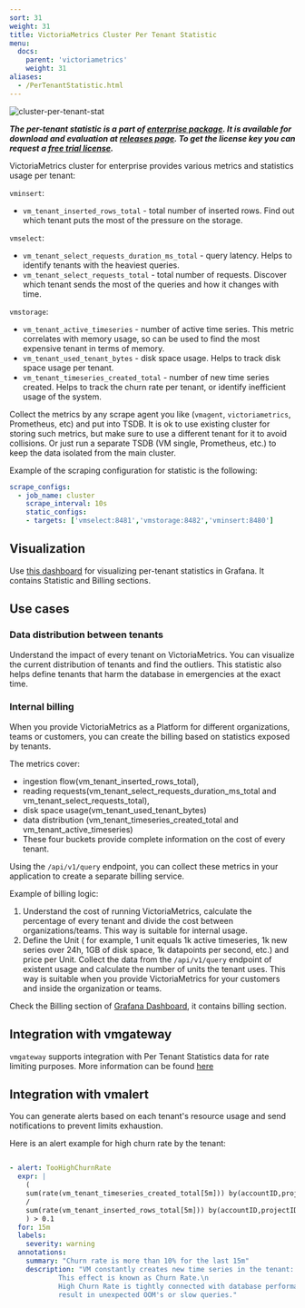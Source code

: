 ```yaml
---
sort: 31
weight: 31
title: VictoriaMetrics Cluster Per Tenant Statistic
menu:
  docs:
    parent: 'victoriametrics'
    weight: 31
aliases:
  - /PerTenantStatistic.html
---
```

![cluster-per-tenant-stat](PerTenantStatistic-stats.webp)

***The per-tenant statistic is a part of [enterprise package](./enterprise.md). It is available for download and evaluation at [releases page](https://github.com/VictoriaMetrics/VictoriaMetrics/releases/latest).
To get the license key you can request a [free trial license](https://victoriametrics.com/products/enterprise/trial/).***

VictoriaMetrics cluster for enterprise provides various metrics and statistics usage per tenant:

`vminsert`:
  * `vm_tenant_inserted_rows_total` - total number of inserted rows. Find out which tenant puts the most of the pressure on the storage.

`vmselect`:
  * `vm_tenant_select_requests_duration_ms_total` - query latency. Helps to identify tenants with the heaviest queries.
  * `vm_tenant_select_requests_total` - total number of requests. Discover which tenant sends the most of the queries and how it changes with time.

`vmstorage`:
  * `vm_tenant_active_timeseries` - number of active time series. This metric correlates with memory usage, so can be used to find the most expensive tenant in terms of memory.
  * `vm_tenant_used_tenant_bytes` - disk space usage. Helps to track disk space usage per tenant.
  * `vm_tenant_timeseries_created_total` - number of new time series created. Helps to track
    the churn rate per tenant, or identify inefficient usage of the system.

Collect the metrics by any scrape agent you like (`vmagent`, `victoriametrics`, Prometheus, etc) and put into TSDB.
It is ok to use existing cluster for storing such metrics, but make sure to use a different tenant for it to avoid collisions.
Or just run a separate TSDB (VM single, Prometheus, etc.) to keep the data isolated from the main cluster.

Example of the scraping configuration for statistic is the following:

```yaml
scrape_configs:
  - job_name: cluster
    scrape_interval: 10s
    static_configs:
    - targets: ['vmselect:8481','vmstorage:8482','vminsert:8480']
```

## Visualization

Use [this dashboard](https://grafana.com/grafana/dashboards/16399) for visualizing per-tenant statistics in Grafana.
It contains Statistic and Billing sections.

## Use cases

### Data distribution between tenants

Understand the impact of every tenant on VictoriaMetrics. You can visualize the current distribution of tenants and find the outliers. This statistic also helps define tenants that harm the database in emergencies at the exact time.

### Internal billing

When you provide VictoriaMetrics as a Platform for different organizations, teams or customers, you can create the billing based on statistics exposed by tenants.

The metrics cover:

* ingestion flow(vm_tenant_inserted_rows_total),
* reading requests(vm_tenant_select_requests_duration_ms_total and vm_tenant_select_requests_total),
* disk space usage(vm_tenant_used_tenant_bytes)
* data distribution (vm_tenant_timeseries_created_total and vm_tenant_active_timeseries)
* These four buckets provide complete information on the cost of every tenant.

Using the `/api/v1/query` endpoint, you can collect these metrics in your application to create a separate billing service.

Example of billing logic:
1. Understand the cost of running VictoriaMetrics, calculate the percentage of every tenant and divide the cost between organizations/teams. This way is suitable for internal usage.
1. Define the Unit ( for example, 1 unit equals 1k active timeseries, 1k new series over 24h, 1GB of disk space, 1k datapoints per second, etc.) and price per Unit. Collect the data from the `/api/v1/query` endpoint of existent usage and calculate the number of units the tenant uses. This way is suitable when you provide VictoriaMetrics for your customers and inside the organization or teams.

Check the Billing section of [Grafana Dashboard](#visualization), it contains billing section.

## Integration with vmgateway

`vmgateway` supports integration with Per Tenant Statistics data for rate limiting purposes.
More information can be found [here](./vmgateway.md)

## Integration with vmalert

You can generate alerts based on each tenant's resource usage and send notifications
to prevent limits exhaustion.

Here is an alert example for high churn rate by the tenant:

```yaml

- alert: TooHighChurnRate
  expr: |
    (
    sum(rate(vm_tenant_timeseries_created_total[5m])) by(accountID,projectID)
    /
    sum(rate(vm_tenant_inserted_rows_total[5m])) by(accountID,projectID)
    ) > 0.1
  for: 15m
  labels:
    severity: warning
  annotations:
    summary: "Churn rate is more than 10% for the last 15m"
    description: "VM constantly creates new time series in the tenant: {{ $labels.accountID }}:{{ $labels.projectID }}.\n
            This effect is known as Churn Rate.\n
            High Churn Rate is tightly connected with database performance and may
            result in unexpected OOM's or slow queries."
```
